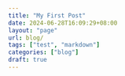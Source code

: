 ```yaml
---
title: "My First Post"
date: 2024-06-28T16:09:29+08:00
layout: "page"
url: blog/
tags: ["test", "markdown"]
categories: ["blog"] 
draft: true
---
```


